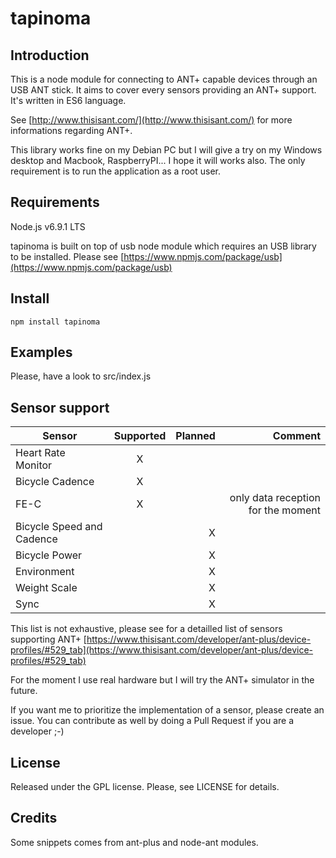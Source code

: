 tapinoma
===

Introduction
------------
This is a node module for connecting to ANT+ capable devices through an USB ANT stick. It aims to cover every sensors providing an ANT+ support. It's written in ES6 language.

See [http://www.thisisant.com/](http://www.thisisant.com/) for more informations regarding ANT+.

This library works fine on my Debian PC but I will give a try on my Windows desktop and Macbook, RaspberryPI... I hope it will works also. The only requirement is to run the application as a root user.

Requirements
-------
Node.js v6.9.1 LTS

tapinoma is built on top of usb node module which requires an USB library to be installed. Please see [https://www.npmjs.com/package/usb](https://www.npmjs.com/package/usb)

Install
-------

```
npm install tapinoma
```

Examples
-------------
Please, have a look to src/index.js

Sensor support
-------------

|          Sensor           |      Supported      |  Planned |                Comment                 |
|---------------------------|:-------------------:|---------:|---------------------------------------:|
| Heart Rate Monitor        |          X          |          |                                        |
| Bicycle Cadence           |          X          |          |                                        |
| FE-C                      |          X          |          | only data reception for the moment     |
| Bicycle Speed and Cadence |                     |     X    |                                        |
| Bicycle Power             |                     |     X    |                                        |
| Environment               |                     |     X    |                                        |
| Weight Scale              |                     |     X    |                                        |
| Sync                      |                     |     X    |                                        |

This list is not exhaustive, please see for a detailled list of sensors supporting ANT+ [https://www.thisisant.com/developer/ant-plus/device-profiles/#529_tab](https://www.thisisant.com/developer/ant-plus/device-profiles/#529_tab)

For the moment I use real hardware but I will try the ANT+ simulator in the future.

If you want me to prioritize the implementation of a sensor, please create an issue. You can contribute as well by doing a Pull Request if you are a developer ;-)

License
-------
Released under the GPL license. Please, see LICENSE for details.


Credits
-------
Some snippets comes from ant-plus and node-ant modules.
